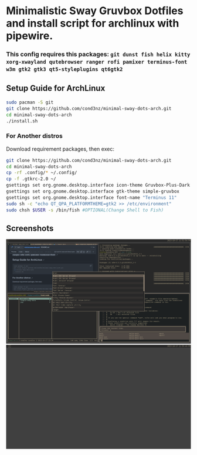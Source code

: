 # Minimalistic Sway Gruvbox Dotfiles and install script for archlinux with pipewire.

### This config requires this packages: ```git dunst fish helix kitty xorg-xwayland qutebrowser ranger rofi pamixer terminus-font w3m gtk2 gtk3 qt5-styleplugins qt6gtk2```

## Setup Guide for ArchLinux
```sh
sudo pacman -S git
git clone https://github.com/cond3nz/minimal-sway-dots-arch.git
cd minimal-sway-dots-arch
./install.sh
```
### For Another distros
Download requirement packages, then exec:
```sh
git clone https://github.com/cond3nz/minimal-sway-dots-arch.git
cd minimal-sway-dots-arch
cp -rf .config/* ~/.config/
cp -f .gtkrc-2.0 ~/
gsettings set org.gnome.desktop.interface icon-theme Gruvbox-Plus-Dark
gsettings set org.gnome.desktop.interface gtk-theme simple-gruvbox
gsettings set org.gnome.desktop.interface font-name "Terminus 11"
sudo sh -c "echo QT_QPA_PLATFORMTHEME=gtk2 >> /etc/environment"
sudo chsh $USER -s /bin/fish #OPTIONAL(Change Shell to Fish)
```
## Screenshots
![Alt text](screenshot.png)
![Alt text](screenshot1.png)
